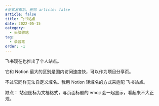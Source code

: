 ```yaml
---
#正式发布后，删除 article: false
article: false
title: 飞书站点
date: 2022-05-15
category:
  - 头脑驿站
tag:
  - 录音笔
order: -1
---
```


飞书现在也推出了个人站点。

它和 Notion 最大的区别是国内访问速度快，可以作为项目分享页。

不过它同样无法自定义域名。我用 Notion 转域名的方式来适配 飞书站点。

缺点：
站点图标为文档格式，与页面标题的 emoji 会一起显示，看起来不大正规。
